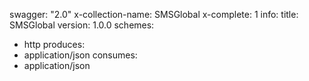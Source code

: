 swagger: "2.0"
x-collection-name: SMSGlobal
x-complete: 1
info:
  title: SMSGlobal
  version: 1.0.0
schemes:
- http
produces:
- application/json
consumes:
- application/json